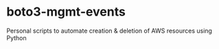 # boto3-mgmt-events
Personal scripts to automate creation &amp; deletion of AWS resources using Python
